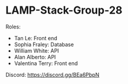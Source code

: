 # LAMP-Stack-Group-28

Roles:
- Tan Le: Front end
- Sophia Fraley: Database
- William White: API 
- Alan Alberto: API
- Valentina Terry: Front end

Discord: 
https://discord.gg/BEa6PbpN



